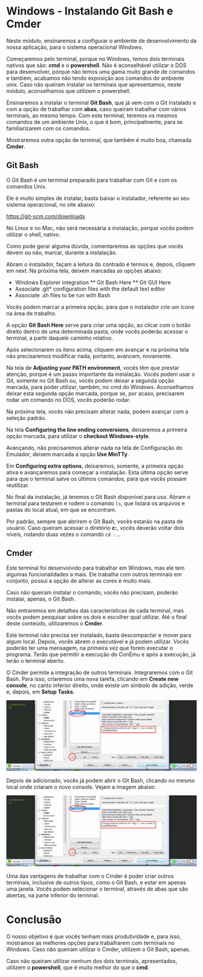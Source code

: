 # Windows - Instalando Git Bash e Cmder

Neste módulo, ensinaremos a configurar o ambiente de desenvolvimento da nossa aplicação, para o sistema operacional Windows.

Começaremos pelo terminal, porque no Windows, temos dois terminais nativos que são: **cmd** e o **powershell**. Não é aconselhável utilizar o DOS para desenvolver, porque não temos uma gama muito grande de comandos e também, acabamos não tendo exposição aos comandos do ambiente unix. Caso não queiram instalar os terminais que apresentamos, neste módulo, aconselhamos que utilizem o powershell.

Ensinaremos a instalar o terminal **Git Bash**, que já vem com o Git instalado e com a opção de trabalhar com **abas**, caso queiram trabalhar com vários terminais, ao mesmo tempo. Com este terminal, teremos os mesmos comandos de um ambiente Unix, o que é bom, principalmente, para se familiarizarem com os comandos.

Mostraremos outra opção de terminal, que também é muito boa, chamada **Cmder**.

## Git Bash

O Git Bash é um terminal preparado para trabalhar com Git e com os comandos Unix.

Ele é muito simples de instalar, basta baixar o instalador, referente ao seu sistema operacional, no site abaixo:

<https://git-scm.com/downloads>

No Linux e no Mac, não será necessária a instalação, porque vocês podem utilizar o shell, nativo.

Como pode gerar alguma dúvida, comentaremos as opções que vocês devem ou não, marcar, durante a instalação.

Abram o instalador, façam a leitura do contrado e termos e, depois, cliquem em next. Na próxima tela, deixem marcadas as opções abaixo:

* Windows Explorer integration
    ** Git Bash Here
    ** Git GUI Here
* Associate .git* configuration files with the default text editor
* Associate .sh files to be run with Bash

Vocês podem marcar a primeira opção, para que o instalador crie um ícone na área de trabalho.

A opção **Git Bash Here** serve para criar uma opção, ao clicar com o botão direito dentro de uma determinada pasta, onde vocês poderão acessar o terminal, a partir daquele caminho relativo.

Após selecionarem os itens acima, cliquem em avançar e na próxima tela não precisaremos modificar nada, portanto, avancem, novamente.

Na tela de **Adjusting yuor PATH environment**, vocês têm que prestar atenção, porque é um passo importante da instalação. Vocês podem usar o Git, somente no Git Bash ou, vocês podem deixar a segunda opção marcada, para poder utilizar, também, no cmd do Windows. Aconselhamos deixar esta segunda opção marcada, porque se, por acaso, precisarem rodar um comando no DOS, vocês poderão rodar.

Na próxima tela, vocês não precisam alterar nada, podem avançar com a seleção padrão.

Na tela **Configuring the line ending conversions**, deixaremos a primeira opção marcada, para utilizar o **checkout Windows-style**.

Avançando, não precisaremos alterar nada na tela de Configuração do Emulador, deixem marcada a opção **Use MinTTy**.

Em **Configuring extra options**, deixaremos, somente, a primeira opção ativa e avançaremos para começar a instalação. Esta última opção serve para que o terminal salve os últimos comandos, para que vocês possam reutilizar.

No final da instalação, já teremos o Git Bash disponível para uso. Abram o terminal para testarem e rodem o comando `ls`, que listará os arquivos e pastas do local atual, em que se encontram.

Por padrão, sempre que abrirem o Git Bash, vocês estarão na pasta de usuário. Caso queiram acessar o diretório **c:**, vocês deverão voltar dois níveis, rodando duas vezes o comando `cd ..`.

## Cmder

Este terminal foi desenvolvido para trabalhar em Windows, mas ele tem algumas funcionalidades a mais. Ele trabalha com outros terminais em conjunto, possui a opção de alterar as cores e muito mais.

Caso não queiram instalar o comando, vocês não precisam, poderão instalar, apenas, o Git Bash.

Não entraremos em detalhes das características de cada terminal, mas vocês podem pesquisar sobre os dois e escolher qual utilizar. Até o final deste conteúdo, utilizaremos o **Cmder**.

Este terminal não precisa ser instalado, basta descompactar e mover para algum local. Depois, vocês abrem o executável e já podem utilizar. Vocês poderão ter uma mensagem, na primeira vez que forem executar o programa. Terão que permitir a execução do ConEmu e após a execução, já terão o terminal aberto.

O Cmder permite a integração de outros terminais. Integraremos com o Git Bash. Para isso, criaremos uma nova tarefa, clicando em **Create new console**, no canto inferior direito, onde existe um símbolo de adição, verde e, depois, em **Setup Tasks**.

![setup_task_cmder](./images/setup_task_cmder.png "setup_task_cmder")

Depois de adicionado, vocês já podem abrir o Git Bash, clicando no mesmo local onde criaram o novo console. Vejam a imagem abaixo:

![setup_task_cmder_open](./images/setup_task_cmder.png "setup_task_cmder")

Uma das vantagens de trabalhar com o Cmder é poder criar outros terminais, inclusive de outros tipos, como o Git Bash, e estar em apenas uma janela. Vocês podem  selecionar o terminal, através de abas que são abertas, na parte inferior do terminal.

# Conclusão

O nosso objetivo é que vocês tenham mais produtividade e, para isso,  mostramos as melhores opções para trabalharem com terminais no Windows. Caso não queiram utilizar o Cmder, utilizem o Git Bash, apenas.

Caso não queiram utilizar nenhum dos dois terminais, apresentados, utilizem o **powershell**, que é muito melhor do que o **cmd**.